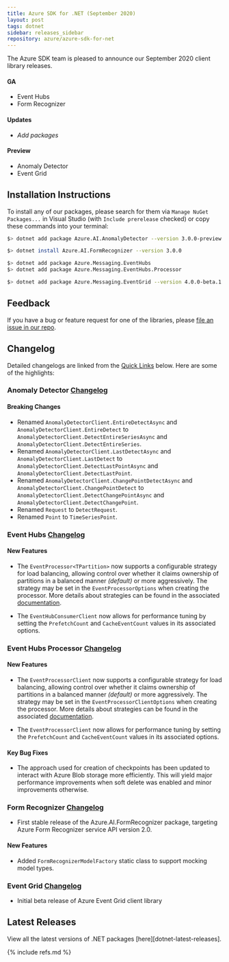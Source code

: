 ```yaml
---
title: Azure SDK for .NET (September 2020)
layout: post
tags: dotnet
sidebar: releases_sidebar
repository: azure/azure-sdk-for-net
---
```


The Azure SDK team is pleased to announce our September 2020 client library releases.

#### GA

- Event Hubs
- Form Recognizer

#### Updates

- _Add packages_

#### Preview

- Anomaly Detector
- Event Grid

## Installation Instructions

To install any of our packages, please search for them via `Manage NuGet Packages...` in Visual Studio (with `Include prerelease` checked) or copy these commands into your terminal:

```bash
$> dotnet add package Azure.AI.AnomalyDetector --version 3.0.0-preview.2

$> dotnet install Azure.AI.FormRecognizer --version 3.0.0

$> dotnet add package Azure.Messaging.EventHubs
$> dotnet add package Azure.Messaging.EventHubs.Processor

$> dotnet add package Azure.Messaging.EventGrid --version 4.0.0-beta.1
```

## Feedback

If you have a bug or feature request for one of the libraries, please [file an issue in our repo](https://github.com/Azure/azure-sdk-for-net/issues/new/choose).

## Changelog

Detailed changelogs are linked from the [Quick Links](#quick-links) below. Here are some of the highlights:

### Anomaly Detector [Changelog](https://github.com/Azure/azure-sdk-for-net/blob/Azure.AI.AnomalyDetector_3.0.0-preview.2/sdk/anomalydetector/Azure.AI.AnomalyDetector/CHANGELOG.md#300-preview2-2020-09-03)

#### Breaking Changes

- Renamed `AnomalyDetectorClient.EntireDetectAsync` and `AnomalyDetectorClient.EntireDetect` to `AnomalyDetectorClient.DetectEntireSeriesAsync` and `AnomalyDetectorClient.DetectEntireSeries`.
- Renamed `AnomalyDetectorClient.LastDetectAsync` and `AnomalyDetectorClient.LastDetect` to `AnomalyDetectorClient.DetectLastPointAsync` and `AnomalyDetectorClient.DetectLastPoint`.
- Renamed `AnomalyDetectorClient.ChangePointDetectAsync` and `AnomalyDetectorClient.ChangePointDetect` to `AnomalyDetectorClient.DetectChangePointAsync` and `AnomalyDetectorClient.DetectChangePoint`.
- Renamed `Request` to `DetectRequest`.
- Renamed `Point` to `TimeSeriesPoint`.

### Event Hubs [Changelog](https://github.com/Azure/azure-sdk-for-net/blob/master/sdk/eventhub/Azure.Messaging.EventHubs/CHANGELOG.md)

#### New Features

- The `EventProcessor<TPartition>` now supports a configurable strategy for load balancing, allowing control over whether it claims ownership of partitions in a balanced manner _(default)_ or more aggressively.  The strategy may be set in the `EventProcessorOptions` when creating the processor.  More details about strategies can be found in the associated [documentation](https://docs.microsoft.com/dotnet/api/azure.messaging.eventhubs.processor.loadbalancingstrategy?view=azure-dotnet).

- The `EventHubConsumerClient` now allows for performance tuning by setting the `PrefetchCount` and `CacheEventCount` values in its associated options.

### Event Hubs Processor [Changelog](https://github.com/Azure/azure-sdk-for-net/blob/master/sdk/eventhub/Azure.Messaging.EventHubs.Processor/CHANGELOG.md)

#### New Features

- The `EventProcessorClient` now supports a configurable strategy for load balancing, allowing control over whether it claims ownership of partitions in a balanced manner _(default)_ or more aggressively.  The strategy may be set in the `EventProcessorClientOptions` when creating the processor.  More details about strategies can be found in the associated [documentation](https://docs.microsoft.com/dotnet/api/azure.messaging.eventhubs.processor.loadbalancingstrategy?view=azure-dotnet).

- The `EventProcessorClient` now allows for performance tuning by setting the `PrefetchCount` and `CacheEventCount` values in its associated options.

#### Key Bug Fixes

- The approach used for creation of checkpoints has been updated to interact with Azure Blob storage more efficiently.  This will yield major performance improvements when soft delete was enabled and minor improvements otherwise.

### Form Recognizer [Changelog](https://github.com/Azure/azure-sdk-for-net/blob/master/sdk/formrecognizer/Azure.AI.FormRecognizer/CHANGELOG.md#300-2020-08-20)

- First stable release of the Azure.AI.FormRecognizer package, targeting Azure Form Recognizer service API version 2.0.

#### New Features

- Added `FormRecognizerModelFactory` static class to support mocking model types.

### Event Grid [Changelog](https://github.com/Azure/azure-sdk-for-net/blob/master/sdk/eventgrid/Azure.Messaging.EventGrid/CHANGELOG.md)

- Initial beta release of Azure Event Grid client library
## Latest Releases

View all the latest versions of .NET packages [here][dotnet-latest-releases].

{% include refs.md %}
